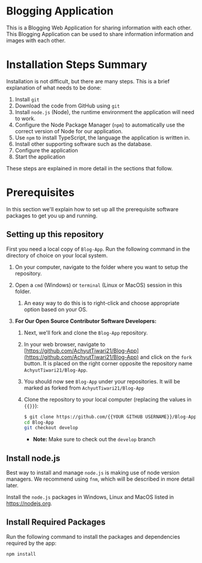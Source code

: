 # Blogging Application

This is a Blogging Web Application for sharing information with each other. This Blogging Application can be used to share information information and images with each other.

# Installation Steps Summary

Installation is not difficult, but there are many steps. This is a brief explanation of what needs to be done:

1. Install `git`
2. Download the code from GitHub using `git`
3. Install `node.js` (Node), the runtime environment the application will need to work.
4. Configure the Node Package Manager (`npm`) to automatically use the correct version of Node for our application.
5. Use `npm` to install TypeScript, the language the application is written in.
6. Install other supporting software such as the database.
7. Configure the application
8. Start the application

These steps are explained in more detail in the sections that follow.

# Prerequisites

In this section we'll explain how to set up all the prerequisite software packages to get you up and running.

## Setting up this repository

First you need a local copy of `Blog-App`. Run the following command in the directory of choice on your local system.

1. On your computer, navigate to the folder where you want to setup the repository.
2. Open a `cmd` (Windows) or `terminal` (Linux or MacOS) session in this folder.
   1. An easy way to do this is to right-click and choose appropriate option based on your OS.
3. **For Our Open Source Contributor Software Developers:**

   1. Next, we'll fork and clone the `Blog-App` repository.
   1. In your web browser, navigate to [https://github.com/AchyutTiwari21/Blog-App](https://github.com/AchyutTiwari21/Blog-App) and click on the `fork` button. It is placed on the right corner opposite the repository name `AchyutTiwari21/Blog-App`.

   1. You should now see `Blog-App` under your repositories. It will be marked as forked from `AchyutTiwari21/Blog-App`

   1. Clone the repository to your local computer (replacing the values in `{{}}`):
      ```bash
      $ git clone https://github.com/{{YOUR GITHUB USERNAME}}/Blog-App.git
      cd Blog-App
      git checkout develop
      ```
      - **Note:** Make sure to check out the `develop` branch

## Install node.js

Best way to install and manage `node.js` is making use of node version managers. We recommend using `fnm`, which will be described in more detail later.

Install the `node.js` packages in Windows, Linux and MacOS listed in https://nodejs.org.

## Install Required Packages

Run the following command to install the packages and dependencies required by the app:

```
npm install
```